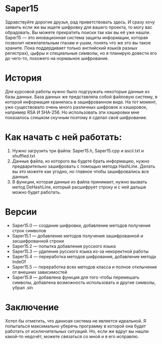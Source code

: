 # Saper15
Здравствуйте дорогие друзья, рад приветствовать здесь.
И сразу хочу заявить если же вы ищете шифровку для вашего проекта, то могу вас обрадовать. Вы можете прекратить поиски так как вы её уже нашли.
Saper15 — это иновационная система защиты информации, которая позволит нежелательным глазам и ушам, понять что же это вы такое храните.
Пока поддердивает только английский язык(в разных регистрах), цыфры и специальные символы, но я планирую довести его до чего-то, похожего на нормаьное шифрование.

# История
  Для курсовой работы нужно было подгружать некоторые данные из базы данных. База данных же представляла собой файловую систему, в которой информация хранилась в зашифрованном виде.
  На тот момент, уже существовало очень много различных шифровок и хэшировок, например RSA И SHA-256. Но использовать эти хэшировки мне показалось слишком скучным поэтому я сделал своё шифрование.

# Как начать с ней работать:
  1. Нужно загрузить три файла: Saper15.h, Saper15.cpp и ascii.txt и shuffled.txt
  2. Данные файла, из которого вы будете брать информацию, нужно предварительно зашифровать с помощью метода HashLine. Делать вы это можете как угодно, но главное чтобы зашифровались все данные.
  3. В функции, которая данные из файла принимает, нужно вызвать метод DeHashLine, который расшифрует строку и с ней дальше можно будет работать.

# Версии
  * Saper15.0 — создание шифровки, добавление методов получения строк символов
  * Saper15.1 — добавление методов получения зашифрованной и засшифрованной строки
  * Saper15.2 — попытка добавления русского языка
  * Saper15.3 — удаление русского языка из-за некоректной работы
  * Saper15.4 — переработка методов шифрования, добавление метода IndeOf
  * Saper15.5 — переработка всех методов класса и полное отклычение от внешних зависимостей
  * Saper15.8 — добавлена функция для того чтобы перемешать символы, добавлена возможность использовать и другие символы, убрал .sln

# Заключение
  Хотел бы отметить, что данноая система не является идеальной. Я попыталься максимально уберечь программу в которой она будет работать от исключительных ситуаций.
  Но, если же вдруг вы нашли какой-то недочёт, можете связаться со мной и я его исправлю.
